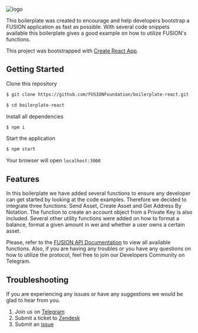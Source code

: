 ![logo](https://uploads-ssl.webflow.com/5cbf7269aa4c8ec895500d90/5cc70756e6cc13a82b2f7fb1_Fusion_Light.svg)

This boilerplate was created to encourage and help developers bootstrap a FUSION application as fast as possible. With several code snippets available this boilerplate gives a good example on how to utilize FUSION's functions.

This project was bootstrapped with [Create React App](https://github.com/facebook/create-react-app).


## Getting Started

Clone this repository
```bash
$ git clone https://github.com/FUSIONFoundation/boilerplate-react.git
```
```bash
$ cd boilerplate-react
```
Install all dependencies
```bash
$ npm i
```
Start the application

```bash
$ npm start
```

Your browser will open ``localhost:3000``


## Features

In this boilerplate we have added several functions to ensure any developer can get started by looking at the code examples. 
Therefore we decided to integrate three functions: Send Asset, Create Asset and Get Address By Notation.
The function to create an account object from a Private Key is also included.
Several other utility functions were added on how to format a balance, format a given amount in wei and whether a user owns a certain asset.

Please, refer to the [FUSION API Documentation](https://fusionapi.readthedocs.io/en/latest/) to view all available functions.
Also, if you are having any troubles or you have any questions on how to utilize the protocol, feel free to join our Developers Community on Telegram.


## Troubleshooting

If you are experiencing any issues or have any suggestions we would be glad to hear from you.

1.  Join us on [Telegram](https://t.me/FsnDevCommunity)
1.  Submit a ticket to [Zendesk](https://fusionnetworks.zendesk.com/hc/en-us/requests/new)
1.  Submit an [issue](https://github.com/FUSIONFoundation/myfusionwallet/issues)
